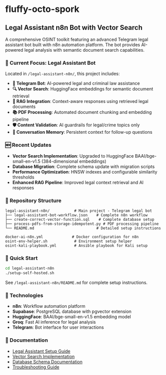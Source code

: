 # fluffy-octo-spork

## Legal Assistant n8n Bot with Vector Search

A comprehensive OSINT toolkit featuring an advanced Telegram legal assistant bot built with n8n automation platform. The bot provides AI-powered legal analysis with semantic document search capabilities.

### 🎯 Current Focus: Legal Assistant Bot

Located in `/legal-assistant-n8n/`, this project includes:

- **🤖 Telegram Bot**: AI-powered legal and criminal law assistance
- **🔍 Vector Search**: HuggingFace embeddings for semantic document retrieval
- **🧠 RAG Integration**: Context-aware responses using retrieved legal documents
- **📚 PDF Processing**: Automated document chunking and embedding pipeline
- **🛡️ Content Validation**: AI guardrails for legal/crime topics only
- **💾 Conversation Memory**: Persistent context for follow-up questions

### 🆕 Recent Updates

- **Vector Search Implementation**: Upgraded to HuggingFace BAAI/bge-small-en-v1.5 (384-dimensional embeddings)
- **Database Migration**: Complete schema update with migration scripts
- **Performance Optimization**: HNSW indexes and configurable similarity thresholds
- **Enhanced RAG Pipeline**: Improved legal context retrieval and AI responses

### 📁 Repository Structure

```
legal-assistant-n8n/           # Main project - Telegram legal bot
├── legal-assistant-bot-workflow.json    # Complete n8n workflow
├── create-correct-vector-function.sql    # Complete database setup
├── process-pdfs-from-storage-idempotent.py # PDF processing pipeline
└── README.md                            # Detailed setup instructions

docker-ai-n8n.yml             # Docker configuration for n8n
osint-env-helper.sh            # Environment setup helper
osint-kali-playbook.yml        # Ansible playbook for Kali setup
```

### 🚀 Quick Start

```bash
cd legal-assistant-n8n
./setup-self-hosted.sh
```

See `/legal-assistant-n8n/README.md` for complete setup instructions.

### 🔧 Technologies

- **n8n**: Workflow automation platform
- **Supabase**: PostgreSQL database with pgvector extension
- **HuggingFace**: BAAI/bge-small-en-v1.5 embedding model
- **Groq**: Fast AI inference for legal analysis
- **Telegram**: Bot interface for user interactions

### 📖 Documentation

- [Legal Assistant Setup Guide](legal-assistant-n8n/SELF_HOSTED_SETUP.md)
- [Vector Search Implementation](legal-assistant-n8n/README.md#vector-search-implementation)
- [Database Schema Documentation](legal-assistant-n8n/README.md#database-schema)
- [Troubleshooting Guide](legal-assistant-n8n/TROUBLESHOOTING.md)